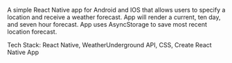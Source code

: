 A simple React Native app for Android and IOS that allows users to specify a location and receive a weather forecast. App will render a current, ten day, and seven hour forecast. App uses AsyncStorage to save most recent location forecast.

Tech Stack: React Native, WeatherUnderground API, CSS, Create React Native App

